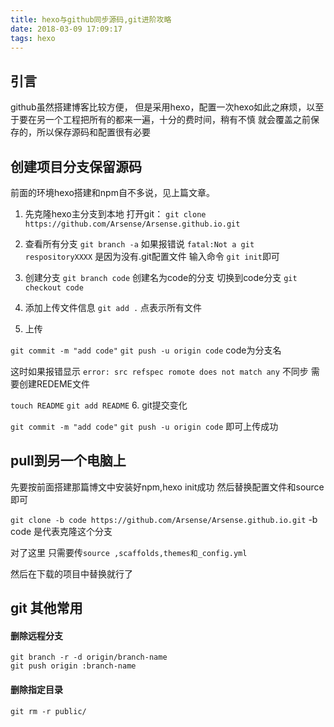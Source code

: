 ```yaml
---
title: hexo与github同步源码,git进阶攻略
date: 2018-03-09 17:09:17
tags: hexo
---
```


## 引言


github虽然搭建博客比较方便，
但是采用hexo，配置一次hexo如此之麻烦，以至于要在另一个工程把所有的都来一遍，十分的费时间，稍有不慎 就会覆盖之前保存的，所以保存源码和配置很有必要

## 创建项目分支保留源码
前面的环境hexo搭建和npm自不多说，见上篇文章。

1. 先克隆hexo主分支到本地 打开git：
`git clone https://github.com/Arsense/Arsense.github.io.git`
2. 查看所有分支 
`git branch -a`
如果报错说
`fatal:Not a git respositoryXXXX`
是因为没有.git配置文件
输入命令
`git init`即可
3. 创建分支
`git branch code`  创建名为code的分支
切换到code分支
`git checkout code`

4. 添加上传文件信息
`git add .` 点表示所有文件
5. 上传

`git commit -m "add code"`
`git push -u origin code`  code为分支名

这时如果报错显示
`error: src refspec romote does not match any`
不同步 需要创建REDEME文件

`touch README`
`git add README`
6. git提交变化

`git commit -m "add code"`
`git push -u origin code`
即可上传成功


## pull到另一个电脑上


先要按前面搭建那篇博文中安装好npm,hexo init成功
然后替换配置文件和source 即可


`git clone -b code https://github.com/Arsense/Arsense.github.io.git`
-b code 是代表克隆这个分支

对了这里 只需要传`source ,scaffolds,themes和_config.yml`

然后在下载的项目中替换就行了

## git 其他常用
#### 删除远程分支
`git branch -r -d origin/branch-name`  
`git push origin :branch-name  `

#### 删除指定目录
`git rm -r public/`
